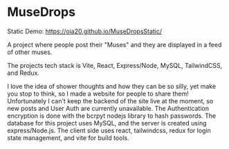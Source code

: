 # MuseDrops
Static Demo: https://oia20.github.io/MuseDropsStatic/

A project where people post their "Muses" and they are displayed in a feed of other muses.

The projects tech stack is Vite, React, Express/Node, MySQL, TailwindCSS, and Redux.

I love the idea of shower thoughts and how they can be so silly, yet make you stop to think, so I made a website for people to share them! Unfortunately I can't keep the backend of the site live at the moment, so new posts and User Auth are currently unavailable. The Authentication encryption is done with the bcrpyt nodejs library to hash passwords. The database for this project uses MySQL, and the server is created using express/Node.js. The client side uses react, tailwindcss, redux for login state management, and vite for build tools.
